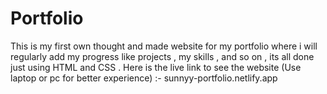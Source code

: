 # Portfolio
This is my first own thought and made website for my portfolio where i will regularly add my progress like projects , my skills , and so on , its all done just using HTML and CSS . 
Here is the live link to see the website (Use laptop or pc for better experience) :- sunnyy-portfolio.netlify.app

